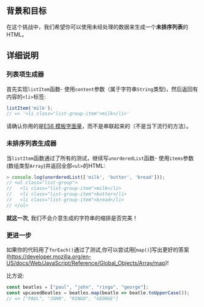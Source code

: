 ## 背景和目标

在这个挑战中，我们希望你可以使用未经处理的数据来生成一个**未排序列表**的HTML。

## 详细说明

### 列表项生成器

首先实现`listItem`函数- 使用`content`参数（属于字符串`String`类型)，然后返回有内容的`<li>`标签:

```js
listItem('milk');
// => '<li class="list-group-item">milk</li>'
```

请确认你用的是[ES6 模板字面量](https://developer.mozilla.org/en-US/docs/Web/JavaScript/Reference/Template_literals)，而不是串联起来的（不是当下流行的方法）。

### 未排序列表生成器

当`listItem`函数通过了所有的测试，继续写`unorderedList`函数- 使用`items`参数(数组类型`Array`)并返回全部`<ul>`的HTML:

```js
> console.log(unorderedList(['milk', 'butter', 'bread']));
// <ul class="list-group">
//   <li class="list-group-item">milk</li>
//   <li class="list-group-item">butter</li>
//   <li class="list-group-item">bread</li>
// </ul>
```

**就这一次**, 我们不会介意生成的字符串的缩排是否完美！


###  更进一步

如果你的代码用了`forEach()`通过了测试,你可以尝试用[`map()`]写出更好的答案(https://developer.mozilla.org/en-US/docs/Web/JavaScript/Reference/Global_Objects/Array/map)!

比方说:

```js
const beatles = ["paul", "john", "ringo", "george"];
const upcasedBeatles = beatles.map(beatle => beatle.toUpperCase());
// => ["PAUL", "JOHN", "RINGO", "GEORGE"]
```
